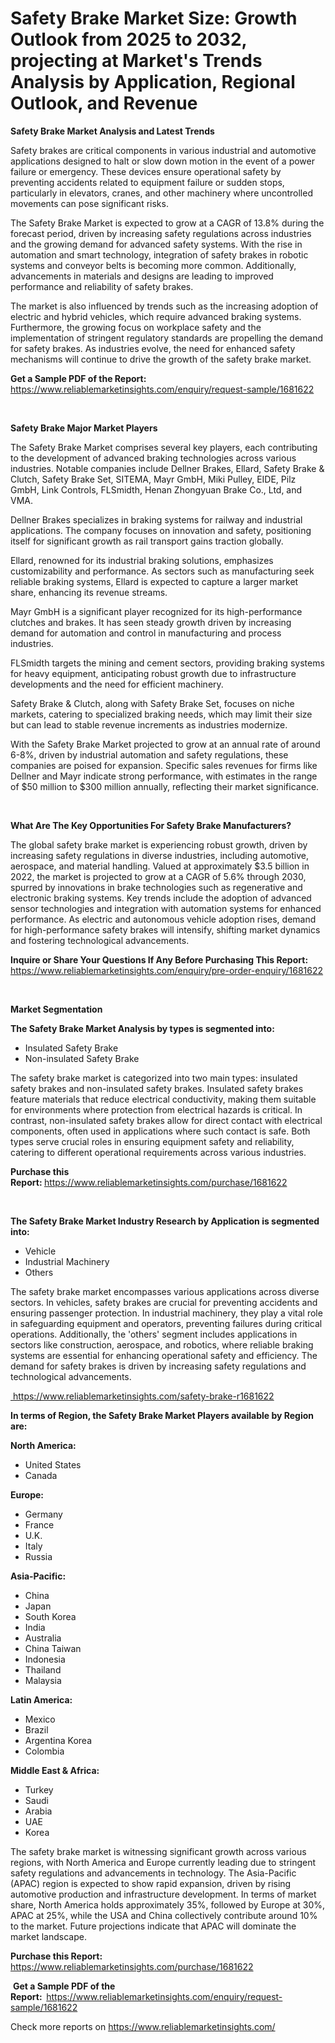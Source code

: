 <p><h1>Safety Brake Market Size: Growth Outlook from 2025 to 2032, projecting at Market's Trends Analysis by Application, Regional Outlook, and Revenue</h1></p><p><strong>Safety Brake Market Analysis and Latest Trends</strong></p>
<p><p>Safety brakes are critical components in various industrial and automotive applications designed to halt or slow down motion in the event of a power failure or emergency. These devices ensure operational safety by preventing accidents related to equipment failure or sudden stops, particularly in elevators, cranes, and other machinery where uncontrolled movements can pose significant risks.</p><p>The Safety Brake Market is expected to grow at a CAGR of 13.8% during the forecast period, driven by increasing safety regulations across industries and the growing demand for advanced safety systems. With the rise in automation and smart technology, integration of safety brakes in robotic systems and conveyor belts is becoming more common. Additionally, advancements in materials and designs are leading to improved performance and reliability of safety brakes. </p><p>The market is also influenced by trends such as the increasing adoption of electric and hybrid vehicles, which require advanced braking systems. Furthermore, the growing focus on workplace safety and the implementation of stringent regulatory standards are propelling the demand for safety brakes. As industries evolve, the need for enhanced safety mechanisms will continue to drive the growth of the safety brake market.</p></p>
<p><strong>Get a Sample PDF of the Report:&nbsp;</strong> <a href="https://www.reliablemarketinsights.com/enquiry/request-sample/1681622?utm_campaign=3540&utm_medium=2&utm_source=Github&utm_content=ia&utm_term=24032025&utm_id=safety-brake">https://www.reliablemarketinsights.com/enquiry/request-sample/1681622</a></p>
<p>&nbsp;</p>
<p><strong>Safety Brake Major Market Players</strong></p>
<p><p>The Safety Brake Market comprises several key players, each contributing to the development of advanced braking technologies across various industries. Notable companies include Dellner Brakes, Ellard, Safety Brake & Clutch, Safety Brake Set, SITEMA, Mayr GmbH, Miki Pulley, EIDE, Pilz GmbH, Link Controls, FLSmidth, Henan Zhongyuan Brake Co., Ltd, and VMA.</p><p>Dellner Brakes specializes in braking systems for railway and industrial applications. The company focuses on innovation and safety, positioning itself for significant growth as rail transport gains traction globally. </p><p>Ellard, renowned for its industrial braking solutions, emphasizes customizability and performance. As sectors such as manufacturing seek reliable braking systems, Ellard is expected to capture a larger market share, enhancing its revenue streams. </p><p>Mayr GmbH is a significant player recognized for its high-performance clutches and brakes. It has seen steady growth driven by increasing demand for automation and control in manufacturing and process industries. </p><p>FLSmidth targets the mining and cement sectors, providing braking systems for heavy equipment, anticipating robust growth due to infrastructure developments and the need for efficient machinery.</p><p>Safety Brake & Clutch, along with Safety Brake Set, focuses on niche markets, catering to specialized braking needs, which may limit their size but can lead to stable revenue increments as industries modernize.</p><p>With the Safety Brake Market projected to grow at an annual rate of around 6-8%, driven by industrial automation and safety regulations, these companies are poised for expansion. Specific sales revenues for firms like Dellner and Mayr indicate strong performance, with estimates in the range of $50 million to $300 million annually, reflecting their market significance.</p></p>
<p>&nbsp;</p>
<p><strong>What Are The Key Opportunities For Safety Brake Manufacturers?</strong></p>
<p><p>The global safety brake market is experiencing robust growth, driven by increasing safety regulations in diverse industries, including automotive, aerospace, and material handling. Valued at approximately $3.5 billion in 2022, the market is projected to grow at a CAGR of 5.6% through 2030, spurred by innovations in brake technologies such as regenerative and electronic braking systems. Key trends include the adoption of advanced sensor technologies and integration with automation systems for enhanced performance. As electric and autonomous vehicle adoption rises, demand for high-performance safety brakes will intensify, shifting market dynamics and fostering technological advancements.</p></p>
<p><strong>Inquire or Share Your Questions If Any Before Purchasing This Report:</strong> <a href="https://www.reliablemarketinsights.com/enquiry/pre-order-enquiry/1681622?utm_campaign=3540&utm_medium=2&utm_source=Github&utm_content=ia&utm_term=24032025&utm_id=safety-brake">https://www.reliablemarketinsights.com/enquiry/pre-order-enquiry/1681622</a></p>
<p>&nbsp;</p>
<p><strong>Market Segmentation</strong></p>
<p><strong>The Safety Brake Market Analysis by types is segmented into:</strong></p>
<p><ul><li>Insulated Safety Brake</li><li>Non-insulated Safety Brake</li></ul></p>
<p><p>The safety brake market is categorized into two main types: insulated safety brakes and non-insulated safety brakes. Insulated safety brakes feature materials that reduce electrical conductivity, making them suitable for environments where protection from electrical hazards is critical. In contrast, non-insulated safety brakes allow for direct contact with electrical components, often used in applications where such contact is safe. Both types serve crucial roles in ensuring equipment safety and reliability, catering to different operational requirements across various industries.</p></p>
<p><strong>Purchase this Report:&nbsp;</strong><a href="https://www.reliablemarketinsights.com/purchase/1681622?utm_campaign=3540&utm_medium=2&utm_source=Github&utm_content=ia&utm_term=24032025&utm_id=safety-brake">https://www.reliablemarketinsights.com/purchase/1681622</a></p>
<p>&nbsp;</p>
<p><strong>The Safety Brake Market Industry Research by Application is segmented into:</strong></p>
<p><ul><li>Vehicle</li><li>Industrial Machinery</li><li>Others</li></ul></p>
<p><p>The safety brake market encompasses various applications across diverse sectors. In vehicles, safety brakes are crucial for preventing accidents and ensuring passenger protection. In industrial machinery, they play a vital role in safeguarding equipment and operators, preventing failures during critical operations. Additionally, the 'others' segment includes applications in sectors like construction, aerospace, and robotics, where reliable braking systems are essential for enhancing operational safety and efficiency. The demand for safety brakes is driven by increasing safety regulations and technological advancements.</p></p>
<p><a href="https://www.reliablemarketinsights.com/safety-brake-r1681622?utm_campaign=3540&utm_medium=2&utm_source=Github&utm_content=ia&utm_term=24032025&utm_id=safety-brake">&nbsp;https://www.reliablemarketinsights.com/safety-brake-r1681622</a></p>
<p><strong>In terms of Region, the Safety Brake Market Players available by Region are:</strong></p>
<p>
    <p> <strong> North America: </strong>
        <ul>
            <li>United States</li>
            <li>Canada</li>
        </ul>
        </p> 
    <p> <strong> Europe: </strong>
        <ul>
            <li>Germany</li>
            <li>France</li>
            <li>U.K.</li>
            <li>Italy</li>
            <li>Russia</li>
        </ul>
        </p> 
    <p> <strong> Asia-Pacific: </strong>
        <ul>
            <li>China</li>
            <li>Japan</li>
            <li>South Korea</li>
            <li>India</li>
            <li>Australia</li>
            <li>China Taiwan</li>
            <li>Indonesia</li>
            <li>Thailand</li>
            <li>Malaysia</li>
        </ul>
        </p> 
    <p> <strong> Latin America: </strong>
        <ul>
            <li>Mexico</li>
            <li>Brazil</li>
            <li>Argentina Korea</li>
            <li>Colombia</li>
        </ul>
        </p> 
    <p> <strong> Middle East & Africa: </strong>
        <ul>
            <li>Turkey</li>
            <li>Saudi</li>
            <li>Arabia</li>
            <li>UAE</li>
            <li>Korea</li>
        </ul>
    </p>
    </p>
<p><p>The safety brake market is witnessing significant growth across various regions, with North America and Europe currently leading due to stringent safety regulations and advancements in technology. The Asia-Pacific (APAC) region is expected to show rapid expansion, driven by rising automotive production and infrastructure development. In terms of market share, North America holds approximately 35%, followed by Europe at 30%, APAC at 25%, while the USA and China collectively contribute around 10% to the market. Future projections indicate that APAC will dominate the market landscape.</p></p>
<p><strong>Purchase this Report: </strong><a href="https://www.reliablemarketinsights.com/purchase/1681622?utm_campaign=3540&utm_medium=2&utm_source=Github&utm_content=ia&utm_term=24032025&utm_id=safety-brake">https://www.reliablemarketinsights.com/purchase/1681622</a></p>
<p>&nbsp;<strong>Get a Sample PDF of the Report:&nbsp;&nbsp;</strong><a href="https://www.reliablemarketinsights.com/enquiry/request-sample/1681622?utm_campaign=3540&utm_medium=2&utm_source=Github&utm_content=ia&utm_term=24032025&utm_id=safety-brake">https://www.reliablemarketinsights.com/enquiry/request-sample/1681622</a></p>
<p><strong></strong></p>
<p>Check more reports on <a href="https://www.reliablemarketinsights.com/?utm_campaign=3540&utm_medium=2&utm_source=Github&utm_content=ia&utm_term=24032025&utm_id=safety-brake">https://www.reliablemarketinsights.com/</a></p>